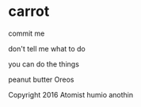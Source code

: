 # carrot



commit me

don't tell me what to do

you can do the things

peanut butter Oreos

Copyright 2016 Atomist
humio
anothin
